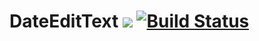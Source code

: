 # DateEditText [![](https://jitpack.io/v/donadev/DateEditText.svg)](https://jitpack.io/#donadev/DateEditText) [![Build Status](https://travis-ci.org/donadev/DateEditText.svg?branch=master)](https://travis-ci.org/donadev/DateEditText)
